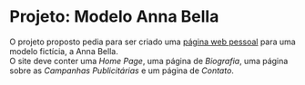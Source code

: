 # Projeto: Modelo Anna Bella
O projeto proposto pedia para ser criado uma <a href="https://ricardo-fo.github.io/projetos/AnnaBella/index.html">página web pessoal</a> para uma modelo fictícia, a Anna Bella.<br>
O site deve conter uma <em>Home Page</em>, uma página de <em>Biografia</em>, uma página sobre as <em>Campanhas Publicitárias</em> e um página de <em>Contato</em>.
